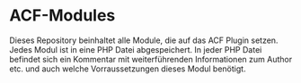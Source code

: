 ACF-Modules
===========

Dieses Repository beinhaltet alle Module, die auf das ACF Plugin setzen.
Jedes Modul ist in eine PHP Datei abgespeichert. In jeder PHP Datei befindet sich ein Kommentar mit weiterführenden Informationen zum Author etc. und auch welche Vorraussetzungen dieses Modul benötigt.
